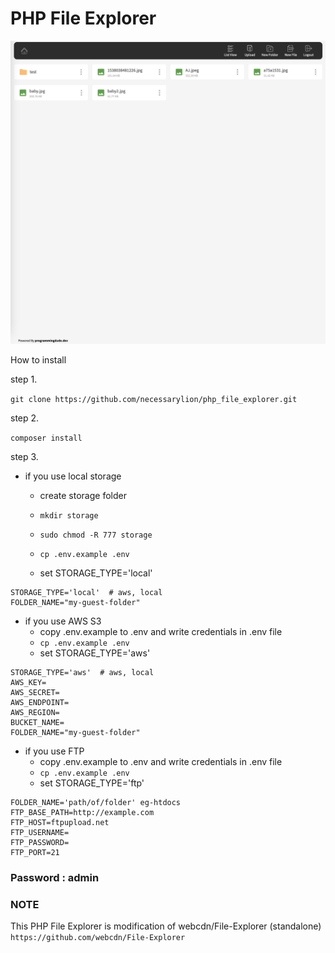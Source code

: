 # PHP File Explorer

![Demo Image](assets/demo.png)

How to install

step 1. 

`git clone https://github.com/necessarylion/php_file_explorer.git`

step 2. 

`composer install`

step 3. 

- if you use local storage 
  - create storage folder 

  - `mkdir storage`
  - `sudo chmod -R 777 storage`
  - `cp .env.example .env`
  - set STORAGE_TYPE='local'

```
STORAGE_TYPE='local'  # aws, local
FOLDER_NAME="my-guest-folder"
```

- if you use AWS S3
  - copy .env.example to .env and write credentials in .env file
  - `cp .env.example .env`
  - set STORAGE_TYPE='aws'

```
STORAGE_TYPE='aws'  # aws, local
AWS_KEY=
AWS_SECRET=
AWS_ENDPOINT=
AWS_REGION=
BUCKET_NAME=
FOLDER_NAME="my-guest-folder"
```

- if you use FTP 
  - copy .env.example to .env and write credentials in .env file
  - `cp .env.example .env`
  - set STORAGE_TYPE='ftp'

```
FOLDER_NAME='path/of/folder' eg-htdocs
FTP_BASE_PATH=http://example.com
FTP_HOST=ftpupload.net
FTP_USERNAME=
FTP_PASSWORD=
FTP_PORT=21
```

### Password : admin

### NOTE
This PHP File Explorer is modification of webcdn/File-Explorer (standalone) `https://github.com/webcdn/File-Explorer`